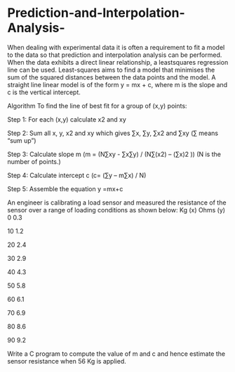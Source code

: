 # Prediction-and-Interpolation-Analysis-
When dealing with experimental data it is often a requirement to fit a model to the data so that prediction and interpolation analysis can be performed. When the data exhibits a direct linear relationship, a leastsquares regression line can be used. 
Least-squares aims to find a model that minimises the sum of the squared distances between the data points and the model. A straight line linear model is of the form
y = mx + c, where m is the slope and c is the vertical intercept.

Algorithm
To find the line of best fit for a group of (x,y) points:

Step 1: For each (x,y) calculate x2 and xy

Step 2: Sum all x, y, x2 and xy which gives ∑x, ∑y, ∑x2 and ∑xy (∑ means “sum up”)

Step 3: Calculate slope m (m = (N∑xy - ∑x∑y) / (N∑(x2) – (∑x)2 ))
(N is the number of points.)

Step 4: Calculate intercept c (c= (∑y – m∑x) / N)

Step 5: Assemble the equation y =mx+c

An engineer is calibrating a load sensor and measured the resistance of the sensor over a range of loading conditions as shown below:
Kg (x)  Ohms (y)
0         0.3

10        1.2

20        2.4

30        2.9

40        4.3

50        5.8

60        6.1

70        6.9

80        8.6

90        9.2

Write a C program to compute the value of m and c and hence estimate the sensor resistance when 56 Kg is applied. 
